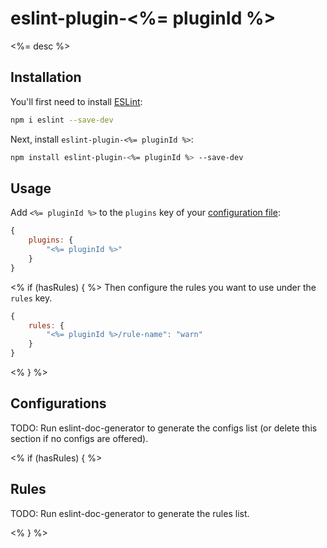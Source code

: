 # eslint-plugin-<%= pluginId %>

<%= desc %>

## Installation

You'll first need to install [ESLint](https://eslint.org/):

```sh
npm i eslint --save-dev
```

Next, install `eslint-plugin-<%= pluginId %>`:

```sh
npm install eslint-plugin-<%= pluginId %> --save-dev
```

## Usage

Add `<%= pluginId %>` to the `plugins` key of your [configuration file](https://eslint.org/docs/latest/use/configure/configuration-files#configuration-file):

```js
{
    plugins: {
        "<%= pluginId %>"
    }
}
```

<% if (hasRules) { %>
Then configure the rules you want to use under the `rules` key.

```js
{
    rules: {
        "<%= pluginId %>/rule-name": "warn"
    }
}
```

<% } %>

## Configurations

<!-- begin auto-generated configs list -->
TODO: Run eslint-doc-generator to generate the configs list (or delete this section if no configs are offered).
<!-- end auto-generated configs list -->

<% if (hasRules) { %>

## Rules

<!-- begin auto-generated rules list -->
TODO: Run eslint-doc-generator to generate the rules list.
<!-- end auto-generated rules list -->

<% } %>
